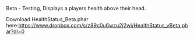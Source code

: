 Beta - Testing, Displays a players health above their head.

Download HealthStatus_Beta.phar here:https://www.dropbox.com/s/z89c0u6wzu2j2wi/HealthStatus_vBeta.phar?dl=0
